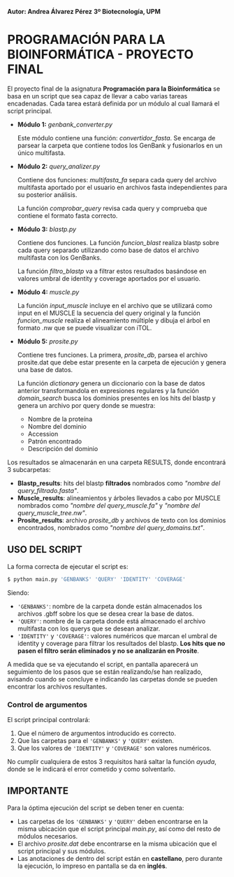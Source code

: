 **Autor: Andrea Álvarez Pérez**														  									**3º Biotecnología, UPM**

# PROGRAMACIÓN PARA LA BIOINFORMÁTICA - PROYECTO FINAL

El proyecto final de la asignatura **Programación para la Bioinformática** se basa en un script que sea capaz de llevar a cabo varias tareas encadenadas. Cada tarea estará definida por un módulo al cual llamará el script principal.

- **Módulo 1:** *genbank_converter.py*

  Este módulo contiene una función: *convertidor_fasta*. Se encarga de parsear la carpeta que contiene todos los GenBank y fusionarlos en un único multifasta.

- **Módulo 2:** *query_analizer.py*

  Contiene dos funciones: *multifasta_fa* separa cada query del archivo multifasta aportado por el usuario en archivos fasta independientes para su posterior análisis.

  La función *comprobar_query* revisa cada query y comprueba que contiene el formato fasta correcto.

- **Módulo 3:** *blastp.py*

  Contiene dos funciones. La función *funcion_blast* realiza blastp sobre cada query separado utilizando como base de datos el archivo multifasta con los GenBanks.

  La función *filtro_blastp* va a filtrar estos resultados basándose en valores umbral de identity y coverage aportados por el usuario.

- **Módulo 4:** *muscle.py*

  La función *input_muscle* incluye en el archivo que se utilizará como input en el MUSCLE la secuencia del query original y la función *funcion_muscle* realiza el alineamiento múltiple y dibuja el árbol en formato .nw que se puede visualizar con iTOL.

- **Módulo 5:** *prosite.py*

  Contiene tres funciones. La primera, *prosite_db*, parsea el archivo prosite.dat que debe estar presente en la carpeta de ejecución y genera una base de datos. 

  La función *dictionary* genera un diccionario con la base de datos anterior transformandola en expresiones regulares y la función *domain_search* busca los dominios presentes en los hits del blastp y genera un archivo por query donde se muestra:

  - Nombre de la proteína
  - Nombre del dominio
  - Accession
  - Patrón encontrado
  - Descripción del dominio

Los resultados se almacenarán en una carpeta RESULTS, donde encontrará 3 subcarpetas:

- **Blastp_results**: hits del blastp **filtrados** nombrados como *"nombre del query_filtrado.fasta"*.
- **Muscle_results**: alineamientos y árboles llevados a cabo por MUSCLE nombrados como *"nombre del query_muscle.fa"* y *"nombre del query_muscle_tree.nw"*.
- **Prosite_results**: archivo *prosite_db* y archivos de texto con los dominios encontrados, nombrados como *"nombre del query_domains.txt"*.

## USO DEL SCRIPT

La forma correcta de ejecutar el script es:

```python
$ python main.py 'GENBANKS' 'QUERY' 'IDENTITY' 'COVERAGE'
```

Siendo:

- ``'GENBANKS'``:  nombre de la carpeta donde están almacenados los archivos .gbff sobre los que se desea crear la base de datos.
- ```'QUERY'```:  nombre de la carpeta donde está almacenado el archivo multifasta con los querys que se desean analizar.
- ``'IDENTITY'`` y ``'COVERAGE'``: valores numéricos que marcan el umbral de identity y coverage para filtrar los resultados del blastp. **Los hits que no pasen el filtro serán eliminados y no se analizarán en Prosite**.

A medida que se va ejecutando el script, en pantalla aparecerá un seguimiento de los pasos que se están realizando/se han realizado, avisando cuando se concluye e indicando las carpetas donde se pueden encontrar los archivos resultantes.

### Control de argumentos

El script principal controlará:

1. Que el número de argumentos introducido es correcto.
2. Que las carpetas para el ``'GENBANKS'`` y ```'QUERY'``` existen.
3. Que los valores de ``'IDENTITY'`` y ``'COVERAGE'`` son valores numéricos.

No cumplir cualquiera de estos 3 requisitos hará saltar la función *ayuda*, donde se le indicará el error cometido y como solventarlo.

## IMPORTANTE

Para la óptima ejecución del script se deben tener en cuenta:

- Las carpetas de los ``'GENBANKS'`` y ```'QUERY'``` deben encontrarse en la misma ubicación que el script principal *main.py*, así como del resto de módulos necesarios.
- El archivo *prosite.dat* debe encontrarse en la misma ubicación que el script principal y sus módulos.
- Las anotaciones de dentro del script están en **castellano**, pero durante la ejecución, lo impreso en pantalla se da en **inglés**.